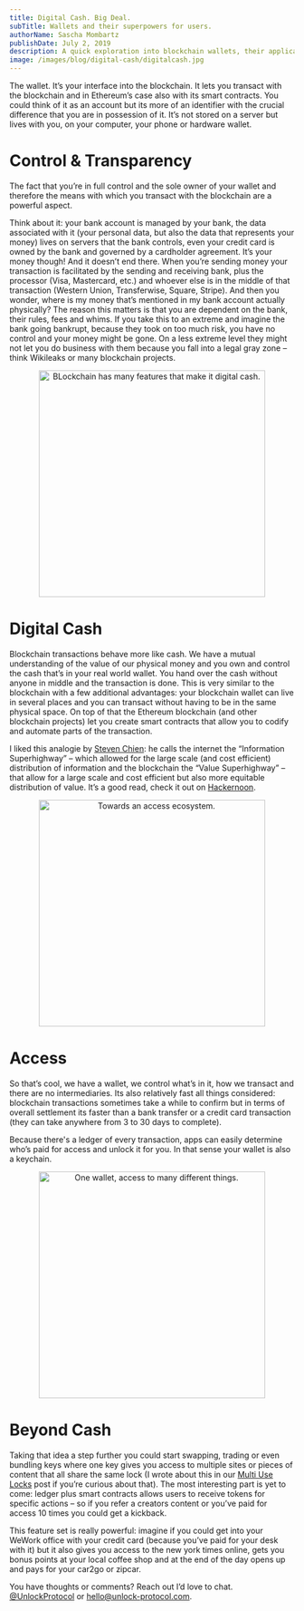 ```yaml
---
title: Digital Cash. Big Deal.
subTitle: Wallets and their superpowers for users.
authorName: Sascha Mombartz
publishDate: July 2, 2019
description: A quick exploration into blockchain wallets, their applications and why they're so powerful.
image: /images/blog/digital-cash/digitalcash.jpg
---
```


The wallet. It’s your interface into the blockchain. It lets you transact with the blockchain and in Ethereum’s case also with its smart contracts. You could think of it as an account but its more of an identifier with the crucial difference that you are in possession of it. It’s not stored on a server but lives with you, on your computer, your phone or hardware wallet.

# Control & Transparency

The fact that you’re in full control and the sole owner of your wallet and therefore the means with which you transact with the blockchain are a powerful aspect.

Think about it: your bank account is managed by your bank, the data associated with it (your personal data, but also the data that represents your money) lives on servers that the bank controls, even your credit card is owned by the bank and governed by a cardholder agreement. It’s your money though! And it doesn’t end there. When you’re sending money your transaction is facilitated by the sending and receiving bank, plus the processor (Visa, Mastercard, etc.) and whoever else is in the middle of that transaction (Western Union, Transferwise, Square, Stripe). And then you wonder, where is my money that’s mentioned in my bank account actually physically? The reason this matters is that you are dependent on the bank, their rules, fees and whims. If you take this to an extreme and imagine the bank going bankrupt, because they took on too much risk, you have no control and your money might be gone. On a less extreme level they might not let you do business with them because you fall into a legal gray zone – think Wikileaks or many blockchain projects.

<p style="text-align:center">
	<img src="/images/blog/digital-cash/digitalcash.jpg" width="400px" alt="BLockchain has many features that make it digital cash.">
</p>

# Digital Cash

Blockchain transactions behave more like cash. We have a mutual understanding of the value of our physical money and you own and control the cash that’s in your real world wallet. You hand over the cash without anyone in middle and the transaction is done. This is very similar to the blockchain with a few additional advantages: your blockchain wallet can live in several places and you can transact without having to be in the same physical space. On top of that the Ethereum blockchain (and other blockchain projects) let you create smart contracts that allow you to codify and automate parts of the transaction.

I liked this analogie by [Steven Chien](https://x.com/stevenmeets): he calls the internet the “Information Superhighway” – which allowed for the large scale (and cost efficient) distribution of information and the blockchain the “Value Superhighway” – that allow for a large scale and cost efficient but also more equitable distribution of value. It’s a good read, check it out on [Hackernoon](https://hackernoon.com/blockchain-the-value-superhighway-into-your-wallet-9330cec5bf8f).

<p style="text-align:center">
	<img src="/images/blog/digital-cash/keychain.jpg" width="400px" alt="Towards an access ecosystem.">
</p>

# Access

So that’s cool, we have a wallet, we control what’s in it, how we transact and there are no intermediaries. Its also relatively fast all things considered: blockchain transactions sometimes take a while to confirm but in terms of overall settlement its faster than a bank transfer or a credit card transaction (they can take anywhere from 3 to 30 days to complete).

Because there's a ledger of every transaction, apps can easily determine who’s paid for access and unlock it for you. In that sense your wallet is also a keychain.

<p style="text-align:center">
	<img src="/images/blog/digital-cash/creditcard.jpg" width="400px" alt="One wallet, access to many different things.">
</p>

# Beyond Cash

Taking that idea a step further you could start swapping, trading or even bundling keys where one key gives you access to multiple sites or pieces of content that all share the same lock (I wrote about this in our [Multi Use Locks](https://unlock-protocol.com/blog/multi-use-locks/) post if you’re curious about that). The most interesting part is yet to come: ledger plus smart contracts allows users to receive tokens for specific actions – so if you refer a creators content or you’ve paid for access 10 times you could get a kickback.

This feature set is really powerful: imagine if you could get into your WeWork office with your credit card (because you’ve paid for your desk with it) but it also gives you access to the new york times online, gets you bonus points at your local coffee shop and at the end of the day opens up and pays for your car2go or zipcar.

You have thoughts or comments? Reach out I’d love to chat. [@UnlockProtocol](https://x.com/UnlockProtocol) or [hello@unlock-protocol.com](mailto:hello@unlock-protocol.com).
